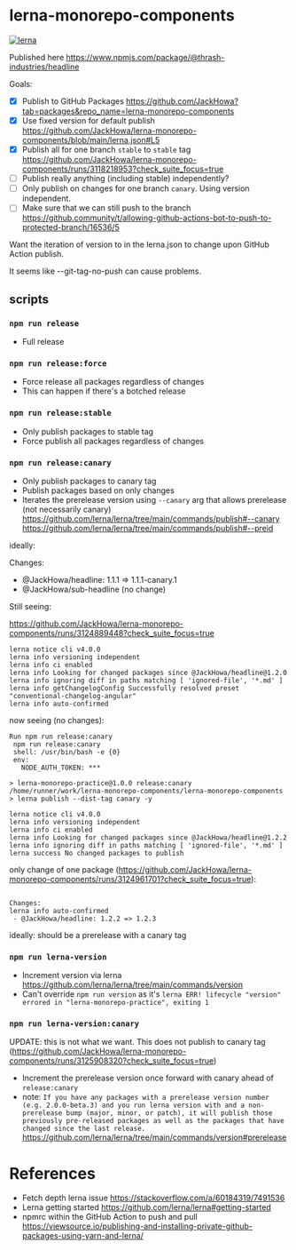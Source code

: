 # lerna-monorepo-components

[![lerna](https://img.shields.io/badge/maintained%20with-lerna-cc00ff.svg)](https://lerna.js.org/)

Published here https://www.npmjs.com/package/@thrash-industries/headline 

Goals: 

- [x] Publish to GitHub Packages https://github.com/JackHowa?tab=packages&repo_name=lerna-monorepo-components
- [x] Use fixed version for default publish https://github.com/JackHowa/lerna-monorepo-components/blob/main/lerna.json#L5
- [x] Publish all for one branch `stable` to `stable` tag https://github.com/JackHowa/lerna-monorepo-components/runs/3118218953?check_suite_focus=true
- [ ] Publish really anything (including stable) independently?
- [ ] Only publish on changes for one branch `canary`. Using version independent. 
- [ ] Make sure that we can still push to the branch https://github.community/t/allowing-github-actions-bot-to-push-to-protected-branch/16536/5

Want the iteration of version to in the lerna.json to change upon GitHub Action publish.

It seems like --git-tag-no-push can cause problems.

## scripts 

### `npm run release`

- Full release

### `npm run release:force`

- Force release all packages regardless of changes
- This can happen if there's a botched release
### `npm run release:stable`

- Only publish packages to stable tag
- Force publish all packages regardless of changes

### `npm run release:canary`

- Only publish packages to canary tag
- Publish packages based on only changes
- Iterates the prerelease version using `--canary` arg that allows prerelease (not necessarily canary) https://github.com/lerna/lerna/tree/main/commands/publish#--canary https://github.com/lerna/lerna/tree/main/commands/publish#--preid

ideally: 

Changes:
 - @JackHowa/headline: 1.1.1 => 1.1.1-canary.1
 - @JackHowa/sub-headline (no change)

 Still seeing: 

https://github.com/JackHowa/lerna-monorepo-components/runs/3124889448?check_suite_focus=true 

 ```
lerna notice cli v4.0.0
lerna info versioning independent
lerna info ci enabled
lerna info Looking for changed packages since @JackHowa/headline@1.2.0
lerna info ignoring diff in paths matching [ 'ignored-file', '*.md' ]
lerna info getChangelogConfig Successfully resolved preset "conventional-changelog-angular"
lerna info auto-confirmed 

 ```

 now seeing (no changes): 

 ```
Run npm run release:canary
  npm run release:canary
  shell: /usr/bin/bash -e {0}
  env:
    NODE_AUTH_TOKEN: ***

> lerna-monorepo-practice@1.0.0 release:canary /home/runner/work/lerna-monorepo-components/lerna-monorepo-components
> lerna publish --dist-tag canary -y

lerna notice cli v4.0.0
lerna info versioning independent
lerna info ci enabled
lerna info Looking for changed packages since @JackHowa/headline@1.2.2
lerna info ignoring diff in paths matching [ 'ignored-file', '*.md' ]
lerna success No changed packages to publish 

 ```


 only change of one package (https://github.com/JackHowa/lerna-monorepo-components/runs/3124961701?check_suite_focus=true):

```

Changes:
lerna info auto-confirmed 
 - @JackHowa/headline: 1.2.2 => 1.2.3

```

ideally: should be a prerelease with a canary tag

### `npm run lerna-version`

- Increment version via lerna https://github.com/lerna/lerna/tree/main/commands/version
- Can't override `npm run version` as it's `lerna ERR! lifecycle "version" errored in "lerna-monorepo-practice", exiting 1`

### `npm run lerna-version:canary`

UPDATE: this is not what we want. This does not publish to canary tag (https://github.com/JackHowa/lerna-monorepo-components/runs/3125908320?check_suite_focus=true)

- Increment the prerelease version once forward with canary ahead of `release:canary`
- note: `If you have any packages with a prerelease version number (e.g. 2.0.0-beta.3) and you run lerna version with and a non-prerelease bump (major, minor, or patch), it will publish those previously pre-released packages as well as the packages that have changed since the last release.` https://github.com/lerna/lerna/tree/main/commands/version#prerelease
# References 

- Fetch depth lerna issue https://stackoverflow.com/a/60184319/7491536
- Lerna getting started https://github.com/lerna/lerna#getting-started
- npmrc within the GitHub Action to push and pull https://viewsource.io/publishing-and-installing-private-github-packages-using-yarn-and-lerna/